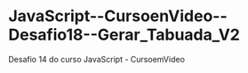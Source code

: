 # JavaScript--CursoenVideo--Desafio18--Gerar_Tabuada_V2
 Desafio 14 do curso JavaScript - CursoemVideo
